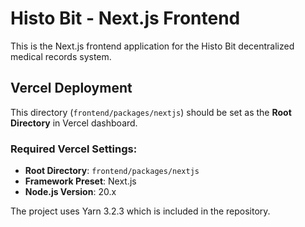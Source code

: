 # Histo Bit - Next.js Frontend

This is the Next.js frontend application for the Histo Bit decentralized medical records system.

## Vercel Deployment

This directory (`frontend/packages/nextjs`) should be set as the **Root Directory** in Vercel dashboard.

### Required Vercel Settings:
- **Root Directory**: `frontend/packages/nextjs`
- **Framework Preset**: Next.js
- **Node.js Version**: 20.x

The project uses Yarn 3.2.3 which is included in the repository.
